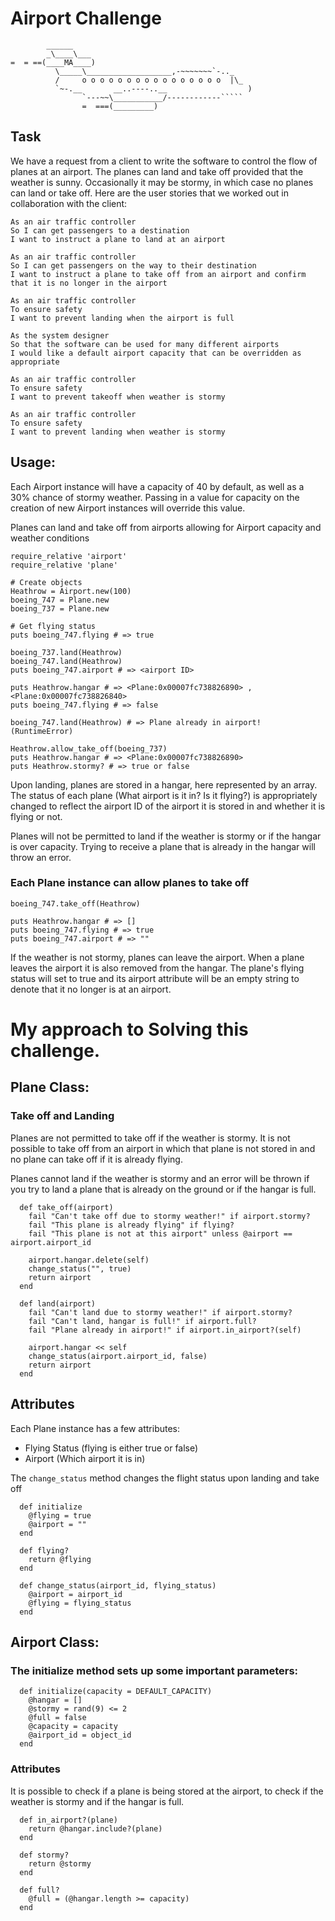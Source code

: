 Airport Challenge
=================

```
        ______
        _\____\___
=  = ==(____MA____)
          \_____\___________________,-~~~~~~~`-.._
          /     o o o o o o o o o o o o o o o o  |\_
          `~-.__       __..----..__                  )
                `---~~\___________/------------`````
                =  ===(_________)

```

Task
-----

We have a request from a client to write the software to control the flow of planes at an airport. The planes can land and take off provided that the weather is sunny. Occasionally it may be stormy, in which case no planes can land or take off.  Here are the user stories that we worked out in collaboration with the client:


```
As an air traffic controller 
So I can get passengers to a destination 
I want to instruct a plane to land at an airport

As an air traffic controller 
So I can get passengers on the way to their destination 
I want to instruct a plane to take off from an airport and confirm that it is no longer in the airport

As an air traffic controller 
To ensure safety 
I want to prevent landing when the airport is full 

As the system designer
So that the software can be used for many different airports
I would like a default airport capacity that can be overridden as appropriate

As an air traffic controller 
To ensure safety 
I want to prevent takeoff when weather is stormy 

As an air traffic controller 
To ensure safety 
I want to prevent landing when weather is stormy 
```


## Usage:

Each Airport instance will have a capacity of 40 by default, as well as a 30% chance of stormy weather.
Passing in a value for capacity on the creation of new Airport instances will override this value.

Planes can land and take off from airports allowing for Airport capacity and weather conditions
```
require_relative 'airport'
require_relative 'plane'

# Create objects
Heathrow = Airport.new(100)
boeing_747 = Plane.new
boeing_737 = Plane.new

# Get flying status
puts boeing_747.flying # => true

boeing_737.land(Heathrow)
boeing_747.land(Heathrow)
puts boeing_747.airport # => <airport ID>

puts Heathrow.hangar # => <Plane:0x00007fc738826890> , <Plane:0x00007fc738826840>
puts boeing_747.flying # => false

boeing_747.land(Heathrow) # => Plane already in airport! (RuntimeError)

Heathrow.allow_take_off(boeing_737)
puts Heathrow.hangar # => <Plane:0x00007fc738826890>
puts Heathrow.stormy? # => true or false

```

Upon landing, planes are stored in a hangar, here represented by an array. The status of each plane (What airport is it in? Is it flying?) is appropriately changed to reflect the airport ID of the airport it is stored in and whether it is flying or not.

Planes will not be permitted to land if the weather is stormy or if the hangar is over capacity. Trying to receive a plane that is already in the hangar will throw an error.

### Each Plane instance can allow planes to take off

```
boeing_747.take_off(Heathrow)

puts Heathrow.hangar # => []
puts boeing_747.flying # => true
puts boeing_747.airport # => ""
```

If the weather is not stormy, planes can leave the airport. When a plane leaves the airport it is also removed from the hangar. The plane's flying status will set to true and its airport attribute will be an empty string to denote that it no longer is at an airport.

# My approach to Solving this challenge.

## Plane Class:

### Take off and Landing

Planes are not permitted to take off if the weather is stormy. It is not possible to take off from an airport in which that plane is not stored in and no plane can take off if it is already flying.

Planes cannot land if the weather is stormy and an error will be thrown if you try to land a plane that is already on the ground or if the hangar is full.

```
  def take_off(airport)
    fail "Can't take off due to stormy weather!" if airport.stormy?
    fail "This plane is already flying" if flying?
    fail "This plane is not at this airport" unless @airport == airport.airport_id

    airport.hangar.delete(self)
    change_status("", true)
    return airport
  end

  def land(airport)
    fail "Can't land due to stormy weather!" if airport.stormy?
    fail "Can't land, hangar is full!" if airport.full?
    fail "Plane already in airport!" if airport.in_airport?(self)
    
    airport.hangar << self
    change_status(airport.airport_id, false)
    return airport
  end
```
## Attributes

Each Plane instance has a few attributes:

* Flying Status (flying is either true or false)
* Airport (Which airport it is in)

The `change_status` method changes the flight status upon landing and take off 

```
  def initialize
    @flying = true
    @airport = ""
  end

  def flying?
    return @flying
  end

  def change_status(airport_id, flying_status)
    @airport = airport_id
    @flying = flying_status
  end

```

## Airport Class:
### The initialize method sets up some important parameters:

```
  def initialize(capacity = DEFAULT_CAPACITY)
    @hangar = []
    @stormy = rand(9) <= 2
    @full = false
    @capacity = capacity
    @airport_id = object_id
  end
```

### Attributes

It is possible to check if a plane is being stored at the airport, to check if the weather is stormy and if the hangar is full.

```
  def in_airport?(plane)
    return @hangar.include?(plane)
  end

  def stormy?
    return @stormy
  end

  def full?
    @full = (@hangar.length >= capacity)
  end
```
